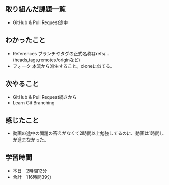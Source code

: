 ## 取り組んだ課題一覧
- GitHub & Pull Request途中
## わかったこと
- References ブランチやタグの正式名称はrefs/...(heads,tags,remotes/originなど)
- フォーク 本流から派生すること。cloneに似てる。
## 次やること
- GitHub & Pull Request続きから
- Learn Git Branching
## 感じたこと
- 動画の途中の問題の答えがなくて2時間以上勉強してるのに、動画は1時間しか進まなかった。
## 学習時間
- 本日　2時間12分
- 合計　116時間39分
